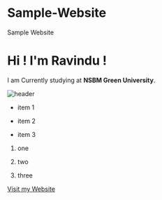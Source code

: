 # Sample-Website
Sample Website

# Hi ! I'm Ravindu !
I am Currently studying at **NSBM Green University**.


![header](https://pbs.twimg.com/profile_images/972154872261853184/RnOg6UyU_400x400.jpg)

- item 1

- item 2

- item 3

1. one

2. two

3. three


[Visit my Website](https://www.google.com/)





























































